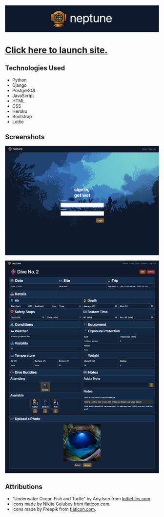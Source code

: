 ![Neptune](/main_app/static/images/readme/header.png)

# [Click here to launch site.](https://dive-neptune.herokuapp.com/)

## Technologies Used

* Python
* Django
* PostgreSQL
* JavaScript
* HTML
* CSS
* Heroku
* Bootstrap
* Lottie

## Screenshots

![DESKTOP SCREENSHOT](/main_app/static/images/readme/splash.png) 

![DIVELOG FORM SCREENSHOT](/main_app/static/images/readme/diveform.png) 

## Attributions

* "Underwater Ocean Fish and Turtle" by AnyJson from [lottiefiles.com](https://lottiefiles.com/56961-underwater-ocean-fish-and-turtle/).
* Icons made by Nikita Golubev from [flaticon.com](https://www.flaticon.com/authors/nikita-golubev/).
* Icons made by Freepik from [flaticon.com](https://www.flaticon.com/authors/freepik/).

